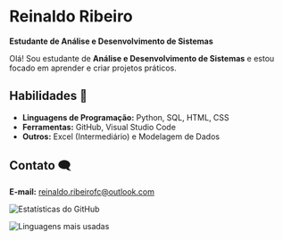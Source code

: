 # Reinaldo Ribeiro

**Estudante de Análise e Desenvolvimento de Sistemas** 

Olá! Sou estudante de **Análise e Desenvolvimento de Sistemas** e estou focado em aprender e criar projetos práticos. 

## Habilidades 💼
- **Linguagens de Programação:** Python, SQL, HTML, CSS 
- **Ferramentas:** GitHub, Visual Studio Code
- **Outros:** Excel (Intermediário) e Modelagem de Dados


## Contato 🗨️
**E-mail:** [reinaldo.ribeirofc@outlook.com](mailto:reinaldo.ribeirofc@outlook.com)

![Estatísticas do GitHub](https://github-readme-stats.vercel.app/api?username=reinaldo-codes&show_icons=true&theme=tokyonight&border_radius=10&locale=pt-br)  

![Linguagens mais usadas](https://github-readme-stats.vercel.app/api/top-langs/?username=reinaldo-codes&layout=compact&theme=tokyonight&border_radius=10&locale=pt-br) 
